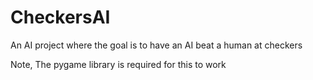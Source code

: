 # CheckersAI
An AI project where the goal is to have an AI beat a human at checkers

Note, The pygame library is required for this to work
